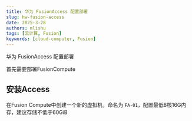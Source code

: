 ```yaml
---
title: 华为 FusionAccess 配置部署
slug: hw-fusion-access
date: 2025-3-28
authors: mlishu
tags: [云计算, Fusion]
keywords: [cloud-computer, Fusion]
---
```

华为 FusionAccess 配置部署

<!-- truncate -->

首先需要部署FusionCompute

## 安装Access

在Fusion Compute中创建一个新的虚拟机，命名为 `FA-01`，配置最低8核16G内存，建议存储不低于60GiB
